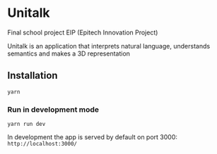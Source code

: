 # Unitalk
Final school project EIP (Epitech Innovation Project)

Unitalk is an application that interprets natural language, understands semantics and makes a 3D representation

## Installation

```
yarn
```

### Run in development mode

```
yarn run dev
```

In development the app is served by default on port 3000: ``http://localhost:3000/``
